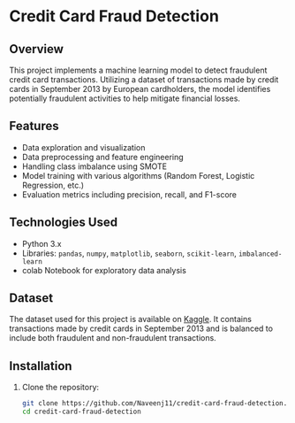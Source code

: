 # Credit Card Fraud Detection

## Overview

This project implements a machine learning model to detect fraudulent credit card transactions. Utilizing a dataset of transactions made by credit cards in September 2013 by European cardholders, the model identifies potentially fraudulent activities to help mitigate financial losses.

## Features

- Data exploration and visualization
- Data preprocessing and feature engineering
- Handling class imbalance using SMOTE
- Model training with various algorithms (Random Forest, Logistic Regression, etc.)
- Evaluation metrics including precision, recall, and F1-score

## Technologies Used

- Python 3.x
- Libraries: `pandas`, `numpy`, `matplotlib`, `seaborn`, `scikit-learn`, `imbalanced-learn`
- colab Notebook for exploratory data analysis

## Dataset

The dataset used for this project is available on [Kaggle](https://www.kaggle.com/datasets/dalpozz/creditcard-fraud). It contains transactions made by credit cards in September 2013 and is balanced to include both fraudulent and non-fraudulent transactions.

## Installation

1. Clone the repository:

   ```bash
   git clone https://github.com/Naveenj11/credit-card-fraud-detection.git
   cd credit-card-fraud-detection
